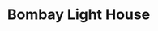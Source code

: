 ---
title: "Bombay Light House"
url: /karachi/bombay-light-house-khayaban-e-hafiz/
shop: Elektronik
---